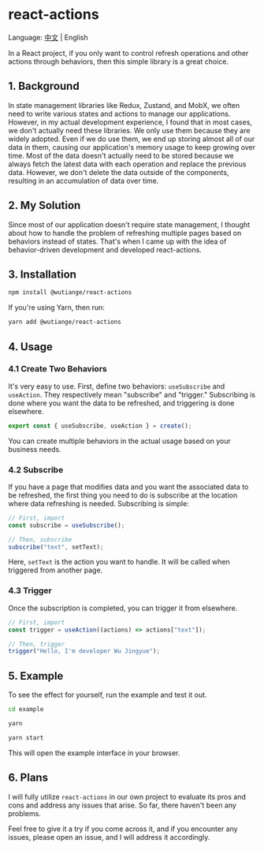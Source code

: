# react-actions

Language: [中文](./language/zh-README.md) | English

In a React project, if you only want to control refresh operations and other actions through behaviors, then this simple library is a great choice.

## 1. Background
In state management libraries like Redux, Zustand, and MobX, we often need to write various states and actions to manage our applications. However, in my actual development experience, I found that in most cases, we don't actually need these libraries. We only use them because they are widely adopted. Even if we do use them, we end up storing almost all of our data in them, causing our application's memory usage to keep growing over time. Most of the data doesn't actually need to be stored because we always fetch the latest data with each operation and replace the previous data. However, we don't delete the data outside of the components, resulting in an accumulation of data over time.

## 2. My Solution
Since most of our application doesn't require state management, I thought about how to handle the problem of refreshing multiple pages based on behaviors instead of states. That's when I came up with the idea of behavior-driven development and developed react-actions.

## 3. Installation
```bash
npm install @wutiange/react-actions
```
If you're using Yarn, then run:
```bash
yarn add @wutiange/react-actions
```

## 4. Usage
### 4.1 Create Two Behaviors
It's very easy to use. First, define two behaviors: `useSubscribe` and `useAction`. They respectively mean "subscribe" and "trigger." Subscribing is done where you want the data to be refreshed, and triggering is done elsewhere.
```js
export const { useSubscribe, useAction } = create();
```
You can create multiple behaviors in the actual usage based on your business needs.

### 4.2 Subscribe
If you have a page that modifies data and you want the associated data to be refreshed, the first thing you need to do is subscribe at the location where data refreshing is needed. Subscribing is simple:
```js
// First, import
const subscribe = useSubscribe();

// Then, subscribe
subscribe("text", setText);
```
Here, `setText` is the action you want to handle. It will be called when triggered from another page.

### 4.3 Trigger
Once the subscription is completed, you can trigger it from elsewhere.
```js
// First, import
const trigger = useAction((actions) => actions["text"]);

// Then, trigger
trigger("Hello, I'm developer Wu Jingyue");
```

## 5. Example
To see the effect for yourself, run the example and test it out.
```bash
cd example

yarn

yarn start
```
This will open the example interface in your browser.

## 6. Plans
I will fully utilize `react-actions` in our own project to evaluate its pros and cons and address any issues that arise. So far, there haven't been any problems.

Feel free to give it a try if you come across it, and if you encounter any issues, please open an issue, and I will address it accordingly.